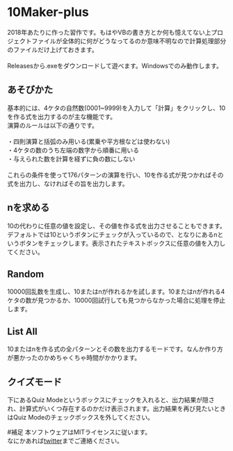 # 10Maker-plus
2018年あたりに作った習作です。もはやVBの書き方とか何も憶えてない上プロジェクトファイルが全体的に何がどうなってるのか意味不明なので計算処理部分のファイルだけ上げておきます。<br>
<br>
Releasesから.exeをダウンロードして遊べます。Windowsでのみ動作します。

## あそびかた
基本的には、4ケタの自然数(0001~9999)を入力して「計算」をクリックし、10を作る式を出力するのが主な機能です。<br>
演算のルールは以下の通りです。<br><br>
・四則演算と括弧のみ用いる(累乗や平方根などは使わない)<br>
・4ケタの数のうち左端の数字から順番に用いる<br>
・与えられた数を計算を経ずに負の数にしない<br><br>
これらの条件を使って176パターンの演算を行い、10を作る式が見つかればその式を出力し、なければその旨を出力します。

## nを求める
10の代わりに任意の値を設定し、その値を作る式を出力させることもできます。<br>
デフォルトでは10というボタンにチェックが入っているので、となりにあるnというボタンをチェックします。表示されたテキストボックスに任意の値を入力してください。

## Random
10000回乱数を生成し、10またはnが作れるかを試します。10またはnが作れる4ケタの数が見つかるか、10000回試行しても見つからなかった場合に処理を停止します。

## List All
10またはnを作る式の全パターンとその数を出力するモードです。なんか作り方が悪かったのかめちゃくちゃ時間がかかります。

## クイズモード
下にあるQuiz Modeというボックスにチェックを入れると、出力結果が隠され、計算式がいくつ存在するのかだけ表示されます。出力結果を再び見たいときはQuiz Modeのチェックボックスを外してください。

#補足
本ソフトウェアはMITライセンスに従います。<br>
なにかあれば[twitter](https://twitter.com/lullincolor)までご連絡ください。

